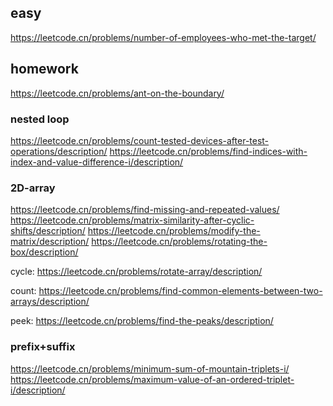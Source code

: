 

## easy

https://leetcode.cn/problems/number-of-employees-who-met-the-target/



## homework
https://leetcode.cn/problems/ant-on-the-boundary/


### nested loop
https://leetcode.cn/problems/count-tested-devices-after-test-operations/description/
https://leetcode.cn/problems/find-indices-with-index-and-value-difference-i/description/


### 2D-array
https://leetcode.cn/problems/find-missing-and-repeated-values/
https://leetcode.cn/problems/matrix-similarity-after-cyclic-shifts/description/
https://leetcode.cn/problems/modify-the-matrix/description/
https://leetcode.cn/problems/rotating-the-box/description/

cycle:
https://leetcode.cn/problems/rotate-array/description/


count: https://leetcode.cn/problems/find-common-elements-between-two-arrays/description/

peek: https://leetcode.cn/problems/find-the-peaks/description/


### prefix+suffix
https://leetcode.cn/problems/minimum-sum-of-mountain-triplets-i/
https://leetcode.cn/problems/maximum-value-of-an-ordered-triplet-i/description/


